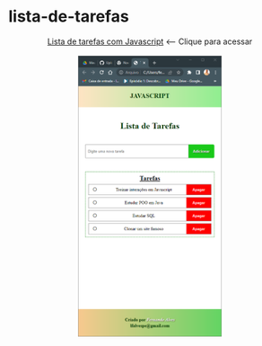 # lista-de-tarefas

<div align="center">
<a href="https://lfalvespe.github.io/lista-de-tarefas/">Lista de tarefas com Javascript</a> <-- Clique para acessar
<br><br>

<img src="prints/to-do-list.png" height=500px>

</div>
